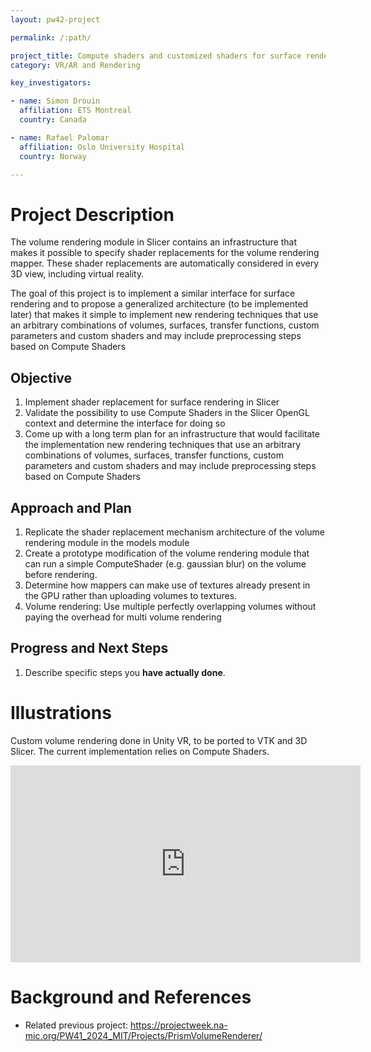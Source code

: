 ```yaml
---
layout: pw42-project

permalink: /:path/

project_title: Compute shaders and customized shaders for surface rendering
category: VR/AR and Rendering

key_investigators:

- name: Simon Drouin
  affiliation: ETS Montreal
  country: Canada

- name: Rafael Palomar
  affiliation: Oslo University Hospital
  country: Norway

---
```


# Project Description

<!-- Add a short paragraph describing the project. -->


The volume rendering module in Slicer contains an infrastructure that makes it possible to specify shader replacements for the volume rendering mapper. These shader replacements are automatically considered in every 3D view, including virtual reality. 

The goal of this project is to implement a similar interface for surface rendering and to propose a generalized architecture (to be implemented later) that makes it simple to implement new rendering techniques that use an arbitrary combinations of volumes, surfaces, transfer functions, custom parameters and custom shaders and may include preprocessing steps based on Compute Shaders



## Objective

<!-- Describe here WHAT you would like to achieve (what you will have as end result). -->


1. Implement shader replacement for surface rendering in Slicer
2. Validate the possibility to use Compute Shaders in the Slicer OpenGL context and determine the interface for doing so
3. Come up with a long term plan for an infrastructure that would facilitate the implementation new rendering techniques that use an arbitrary combinations of volumes, surfaces, transfer functions, custom parameters and custom shaders and may include preprocessing steps based on Compute Shaders




## Approach and Plan

<!-- Describe here HOW you would like to achieve the objectives stated above. -->


1. Replicate the shader replacement mechanism architecture of the volume rendering module in the models module
2. Create a prototype modification of the volume rendering module that can run a simple ComputeShader (e.g. gaussian blur) on the volume before rendering.
3. Determine how mappers can make use of textures already present in the GPU rather than uploading volumes to textures.
4. Volume rendering: Use multiple perfectly overlapping volumes without paying the overhead for multi volume rendering




## Progress and Next Steps

<!-- Update this section as you make progress, describing of what you have ACTUALLY DONE.
     If there are specific steps that you could not complete then you can describe them here, too. -->


1. Describe specific steps you **have actually done**.




# Illustrations
Custom volume rendering done in Unity VR, to be ported to VTK and 3D Slicer. The current implementation relies on Compute Shaders.
<iframe width="560" height="315" src="https://www.youtube.com/embed/YFl7LF5hWxI?si=5rTmbpG4WKaT_LnX" title="YouTube video player" frameborder="0" allow="accelerometer; autoplay; clipboard-write; encrypted-media; gyroscope; picture-in-picture; web-share" referrerpolicy="strict-origin-when-cross-origin" allowfullscreen></iframe>

# Background and References

<!-- If you developed any software, include link to the source code repository.
     If possible, also add links to sample data, and to any relevant publications. -->


* Related previous project: https://projectweek.na-mic.org/PW41_2024_MIT/Projects/PrismVolumeRenderer/

